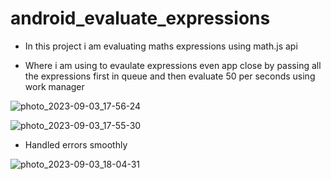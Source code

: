 # android_evaluate_expressions

- In this project i am evaluating maths expressions using math.js api
  
- Where i am using to evaulate expressions even app close by passing all the expressions first in queue and then evaluate 50 per seconds using work manager


![photo_2023-09-03_17-56-24](https://github.com/payalsonipali/android_project/assets/45533629/9bbccd64-819c-4668-89b7-eb5c299896fe)


![photo_2023-09-03_17-55-30](https://github.com/payalsonipali/android_project/assets/45533629/4db18d0d-4f5c-411c-9ae4-02865d054a06)

- Handled errors smoothly
  
![photo_2023-09-03_18-04-31](https://github.com/payalsonipali/android_project/assets/45533629/612567a9-7f0e-4f1b-aada-6e1ce9758968)
